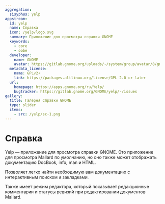 ```yaml
---
aggregation:
  sisyphus: yelp
appstream:
  id: yelp
  name: Справка
  icon: /yelp/logo.svg
  summary: Приложение для просмотра справки GNOME
  keywords:
    - core
    - oobe
  developer:
    name: GNOME
    avatar: https://gitlab.gnome.org/uploads/-/system/group/avatar/8/gnomelogo.png?width=48
  metadata_license:
    name: GPLv2+
    link: https://packages.altlinux.org/license/GPL-2.0-or-later
  url:
    homepage: https://apps.gnome.org/ru/Yelp/
    bugtracker: https://gitlab.gnome.org/GNOME/yelp/-/issues
gallery:
  title: Галерея Справки GNOME
  type: slider
  items:
    - src: /yelp/sc-1.png
---
```


# Справка

Yelp — приложение для просмотра справки GNOME. Это приложение для просмотра Mallard по умолчанию, но оно также может отображать документацию DocBook, info, man и HTML.

Позволяет легко найти необходимую вам документацию с интерактивным поиском и закладками.

Также имеет режим редактора, который показывает редакционные комментарии и статусы ревизий при редактировании документов Mallard.

<AGWGallery />

<!--@include: @apps/.parts/install/content-repo.md-->
